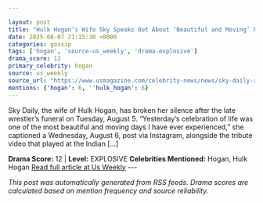 ```yaml
---

layout: post
title: "Hulk Hogan’s Wife Sky Speaks Out About ‘Beautiful and Moving’ Funeral"
date: 2025-08-07 21:15:30 +0000
categories: gossip
tags: ['hogan', 'source-us_weekly', 'drama-explosive']
drama_score: 12
primary_celebrity: hogan
source: us_weekly
source_url: "https://www.usmagazine.com/celebrity-news/news/sky-daily-reflects-on-husband-hulk-hogans-beautiful-and-moving-funeral/"
mentions: {'hogan': 6, ''hulk_hogan': 6}
---
```


Sky Daily, the wife of Hulk Hogan, has broken her silence after the late wrestler’s funeral on Tuesday, August 5. “Yesterday’s celebration of life was one of the most beautiful and moving days I have ever experienced,” she captioned a Wednesday, August 6, post via Instagram, alongside the tribute video that played at the Indian […]

**Drama Score:** 12 | **Level:** EXPLOSIVE **Celebrities Mentioned:** Hogan, Hulk Hogan [Read full article at Us Weekly](https://www.usmagazine.com/celebrity-news/news/sky-daily-reflects-on-husband-hulk-hogans-beautiful-and-moving-funeral/) --- 

*This post was automatically generated from RSS feeds. Drama scores are calculated based on mention frequency and source reliability.*